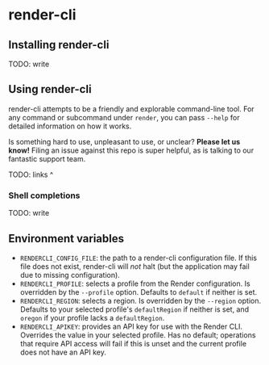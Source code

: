 # render-cli #

## Installing render-cli ##
TODO: write

## Using render-cli ##
render-cli attempts to be a friendly and explorable command-line tool. For any command or subcommand under `render`, you can pass `--help` for detailed information on how it works.

Is something hard to use, unpleasant to use, or unclear? **Please let us know!** Filing an issue against this repo is super helpful, as is talking to our fantastic support team.

TODO: links ^

### Shell completions ###
TODO: write

## Environment variables ##
- `RENDERCLI_CONFIG_FILE`: the path to a render-cli configuration file. If this file does not exist, render-cli will _not_ halt (but the application may fail due to missing configuration).
- `RENDERCLI_PROFILE`: selects a profile from the Render configuration. Is overridden by the `--profile` option. Defaults to `default` if neither is set.
- `RENDERCLI_REGION`: selects a region. Is overridden by the `--region` option. Defaults to your selected profile's `defaultRegion` if neither is set, and `oregon` if your profile lacks a `defaultRegion`.
- `RENDERCLI_APIKEY`: provides an API key for use with the Render CLI. Overrides the value in your selected profile. Has no default; operations that require API access will fail if this is unset and the current profile does not have an API key.
